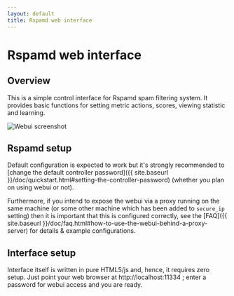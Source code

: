 ```yaml
---
layout: default
title: Rspamd web interface
---
```


# Rspamd web interface

## Overview

This is a simple control interface for Rspamd spam filtering system.
It provides basic functions for setting metric actions, scores,
viewing statistic and learning.

<img src="{{ site.baseurl }}/img/webui.png" class="img-fluid" alt="Webui screenshot">

## Rspamd setup

Default configuration is expected to work but it's strongly recommended to [change
the default controller password]({{ site.baseurl }}/doc/quickstart.html#setting-the-controller-password)
(whether you plan on using webui or not).

Furthermore, if you intend to expose the webui via a proxy running on the same
machine (or some other machine which has been added to `secure_ip` setting) then
it is important that this is configured correctly, see the [FAQ]({{ site.baseurl }}/doc/faq.html#how-to-use-the-webui-behind-a-proxy-server)
for details & example configurations.

## Interface setup

Interface itself is written in pure HTML5/js and, hence, it requires zero setup.
Just point your web browser at http://localhost:11334 ; enter a password for webui access and you are ready.
